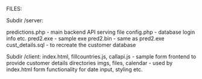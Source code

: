 FILES:

Subdir /server:

predictions.php - main backend API serving file
config.php - database login info etc.
pred2.exe - sample exe
pred2.bin - same as pred2.exe
cust_details.sql - to recreate the customer database

Subdir /client:
index.html, fillcountries.js, callapi.js - sample form frontend to provide customer details
directories imgs, files, calendar - used by index.html form functionality for date input, styling etc.

